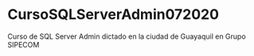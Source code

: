 # CursoSQLServerAdmin072020
Curso de SQL Server Admin dictado en la ciudad de Guayaquil en Grupo SIPECOM
